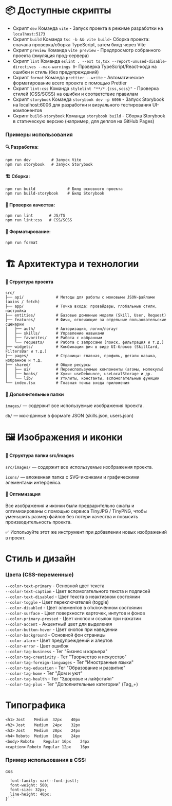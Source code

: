 # 📦 Доступные скрипты

- Скрипт `dev` Команда `vite` - Запуск проекта в режиме разработки на `localhost:5173` 
- Скрипт `build` Команда `tsc -b && vite build`- Сборка проекта: сначала проверка/сборка TypeScript, затем билд через Vite 
- Скрипт `preview` Команда `vite preview` - Предпросмотр собранного проекта (эмуляция прод-сервера) 
- Скрипт `lint` Команда `eslint . --ext ts,tsx --report-unused-disable-directives --max-warnings 0`- Проверка TypeScript/React-кода на ошибки и стиль (без предупреждений) 
- Скрипт `format` Команда `prettier --write` - Автоматическое форматирование всего проекта с помощью Prettier 
- Скрипт `lint:css` Команда `stylelint "**/*.{css,scss}"` - Проверка стилей (CSS/SCSS) на ошибки и соответствие правилам 
- Скрипт `storybook` Команда `storybook dev -p 6006` -
Запуск Storybook на localhost:6006 для разработки и визуального тестирования UI-компонентов 
- Скрипт `build-storybook` Команда `storybook build` -
Сборка Storybook в статическую версию (например, для деплоя на GitHub Pages)

### Примеры использования

#### 🔍 Разработка:

`npm run dev         # Запуск Vite` \
`npm run storybook   # Запуск Storybook`

#### 🏗️ Сборка:

`npm run build              # Билд основного проекта` \
`npm run build-storybook    # Билд Storybook`

#### 🔎 Проверка качества:

`npm run lint       # JS/TS` \
`npm run lint:css   # CSS/SCSS`

#### 💅 Форматирование:

`npm run format`

# 🏗️ Архитектура и технологии

#### 📁 Структура проекта

```
src/
├── api/              # Методы для работы с моковыми JSON-файлами (axios / fetch)
├── app/              # Точка входа: провайдеры, глобальные стили, настройка
├── entities/         # Базовые доменные модели (Skill, User, Request)
├── features/         # Фичи, отвечающие за отдельные пользовательские сценарии
│   ├── auth/         # Авторизация, логин/логаут
│   ├── skills/       # Управление навыками
│   ├── favorites/    # Работа с избранным
│   └── requests/     # Работа с запросами (поиск, фильтрация и т.д.)
├── widgets/          # Комбинации фич в виде UI-блоков (SkillCard, FiltersBar и т.д.)
├── pages/            # Страницы: главная, профиль, детали навыка, избранное и т.д.
├── shared/           # Общие ресурсы
│   ├── ui/           # Переиспользуемые компоненты (атомы, молекулы)
│   ├── hooks/        # Хуки: useDebounce, useLocalStorage и др.
│   └── lib/          # Утилиты, константы, вспомогательные функции
└── index.tsx         # Главная точка входа приложения
```

#### 📂 Дополнительные папки

`images/` — содержит все используемые изображения проекта.

`db/` — мок-данные в формате JSON (skills.json, users.json)

# 🖼️ Изображения и иконки

#### 📁 Структура папки src/images

`src/images/` — содержит все используемые изображения проекта.

`icons/` — вложенная папка с SVG-иконками и графическими элементами интерфейса.

#### 🧹 Оптимизация

Все изображения и иконки были предварительно сжаты и оптимизированы с помощью сервиса TinyJPG / TinyPNG, чтобы уменьшить размер файлов без потери качества и повысить производительность проекта.

✅ Используйте этот же инструмент при добавлении новых изображений в проект.

# Стиль и дизайн

### Цвета (CSS-переменные)

`--color-text-primary` - Основной цвет текста\
`--color-text-caption` - Цвет вспомогательного текста и подписей \
`--color-text-disabled` - Цвет текста в неактивном состоянии \
`--color-toggle` - Цвет переключателей (toggle) \
`--color-disabled` - Цвет элементов в отключённом состоянии \
`--color-surface` - Цвет поверхности карточек, инпутов и фонов \
`--color-primary-pressed` - Цвет кнопок и ссылок при нажатии \
`--color-accent` - Акцентный цвет для выделения \
`--color-button-hover` - Цвет кнопок при наведении \
`--color-background` - Основной фон страницы \
`--color-alarm` - Цвет предупреждений и алертов \
`--color-error` - Цвет ошибок \
`--color-tag-business` - Тег "Бизнес и карьера" \
`--color-tag-creativity` - Тег "Творчество и искусство" \
`--color-tag-foreign-languages` - Тег "Иностранные языки" \
`--color-tag-education` - Тег "Образование и развитие" \
`--color-tag-home` - Тег "Дом и уют" \
`--color-tag-health` - Тег "Здоровье и лайфстайл" \
`--color-tag-plus` - Тег "Дополнительные категории" (Tag\_+)

# Типографика

`<h1>` `Jost	Medium	32px	40px` \
`<h2>` `Jost	Medium	24px	32px` \
`<h3>` `Jost	Medium	20px	24px` \
`<h4>` `Roboto	Medium	16px	24px` \
`<body>` `Roboto	Regular	16px	24px` \
`<caption>` `Roboto	Regular	12px	16px`

### Пример использования в CSS:

css

````h1 {
  font-family: var(--font-jost);
  font-weight: 500;
  font-size: 32px;
  line-height: 40px;
}```
````
